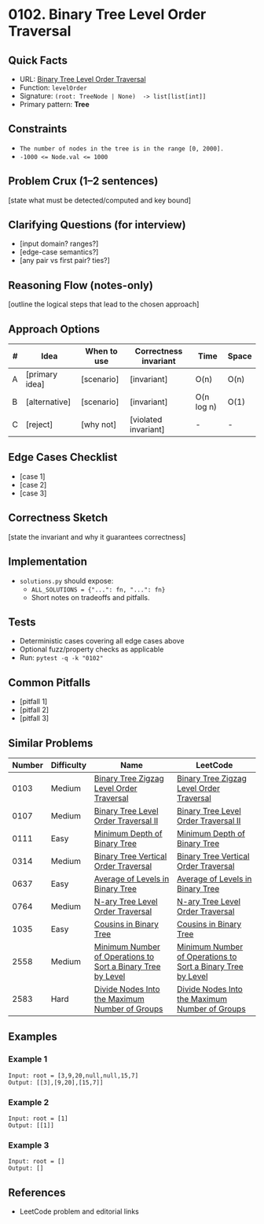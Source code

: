 # 0102. Binary Tree Level Order Traversal

## Quick Facts

- URL: [Binary Tree Level Order Traversal](https://leetcode.com/problems/binary-tree-level-order-traversal/)
- Function: `levelOrder`
- Signature: `(root: TreeNode | None)  -> list[list[int]]`
- Primary pattern: **Tree**

## Constraints

- `The number of nodes in the tree is in the range [0, 2000].`
- `-1000 <= Node.val <= 1000`

## Problem Crux (1–2 sentences)

[state what must be detected/computed and key bound]

## Clarifying Questions (for interview)

- [input domain? ranges?]
- [edge-case semantics?]
- [any pair vs first pair? ties?]

## Reasoning Flow (notes-only)

[outline the logical steps that lead to the chosen approach]

## Approach Options

| # | Idea | When to use | Correctness invariant | Time | Space |
|---|------|-------------|-----------------------|------|-------|
| A | [primary idea] | [scenario] | [invariant] | O(n) | O(n) |
| B | [alternative] | [scenario] | [invariant] | O(n log n) | O(1) |
| C | [reject] | [why not] | [violated invariant] | - | - |

## Edge Cases Checklist

- [case 1]
- [case 2]
- [case 3]

## Correctness Sketch

[state the invariant and why it guarantees correctness]

## Implementation

- `solutions.py` should expose:
  - `ALL_SOLUTIONS = {"...": fn, "...": fn}`
  - Short notes on tradeoffs and pitfalls.

## Tests

- Deterministic cases covering all edge cases above
- Optional fuzz/property checks as applicable
- Run: `pytest -q -k "0102"`

## Common Pitfalls

- [pitfall 1]
- [pitfall 2]
- [pitfall 3]

## Similar Problems

| Number | Difficulty | Name | LeetCode |
|---|---|---|---|
| 0103 | Medium | [Binary Tree Zigzag Level Order Traversal](../0103-binary-tree-zigzag-level-order-traversal/readme.md) | [Binary Tree Zigzag Level Order Traversal](https://leetcode.com/problems/binary-tree-zigzag-level-order-traversal/) |
| 0107 | Medium | [Binary Tree Level Order Traversal II](../0107-binary-tree-level-order-traversal-ii/readme.md) | [Binary Tree Level Order Traversal II](https://leetcode.com/problems/binary-tree-level-order-traversal-ii/) |
| 0111 | Easy | [Minimum Depth of Binary Tree](../0111-minimum-depth-of-binary-tree/readme.md) | [Minimum Depth of Binary Tree](https://leetcode.com/problems/minimum-depth-of-binary-tree/) |
| 0314 | Medium | [Binary Tree Vertical Order Traversal](../0314-binary-tree-vertical-order-traversal/readme.md) | [Binary Tree Vertical Order Traversal](https://leetcode.com/problems/binary-tree-vertical-order-traversal/) |
| 0637 | Easy | [Average of Levels in Binary Tree](../0637-average-of-levels-in-binary-tree/readme.md) | [Average of Levels in Binary Tree](https://leetcode.com/problems/average-of-levels-in-binary-tree/) |
| 0764 | Medium | [N-ary Tree Level Order Traversal](../0764-n-ary-tree-level-order-traversal/readme.md) | [N-ary Tree Level Order Traversal](https://leetcode.com/problems/n-ary-tree-level-order-traversal/) |
| 1035 | Easy | [Cousins in Binary Tree](../1035-cousins-in-binary-tree/readme.md) | [Cousins in Binary Tree](https://leetcode.com/problems/cousins-in-binary-tree/) |
| 2558 | Medium | [Minimum Number of Operations to Sort a Binary Tree by Level](../2558-minimum-number-of-operations-to-sort-a-binary-tree-by-level/readme.md) | [Minimum Number of Operations to Sort a Binary Tree by Level](https://leetcode.com/problems/minimum-number-of-operations-to-sort-a-binary-tree-by-level/) |
| 2583 | Hard | [Divide Nodes Into the Maximum Number of Groups](../2583-divide-nodes-into-the-maximum-number-of-groups/readme.md) | [Divide Nodes Into the Maximum Number of Groups](https://leetcode.com/problems/divide-nodes-into-the-maximum-number-of-groups/) |

## Examples

### Example 1

```text
Input: root = [3,9,20,null,null,15,7]
Output: [[3],[9,20],[15,7]]
```

### Example 2

```text
Input: root = [1]
Output: [[1]]
```

### Example 3

```text
Input: root = []
Output: []
```

## References

- LeetCode problem and editorial links
